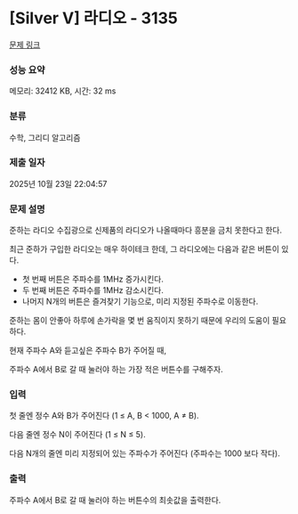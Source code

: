# [Silver V] 라디오 - 3135 

[문제 링크](https://www.acmicpc.net/problem/3135) 

### 성능 요약

메모리: 32412 KB, 시간: 32 ms

### 분류

수학, 그리디 알고리즘

### 제출 일자

2025년 10월 23일 22:04:57

### 문제 설명

<p>준하는 라디오 수집광으로 신제품의 라디오가 나올때마다 흥분을 금치 못한다고 한다.</p>

<p>최근 준하가 구입한 라디오는 매우 하이테크 한데, 그 라디오에는 다음과 같은 버튼이 있다.</p>

<ul>
	<li>첫 번째 버튼은 주파수를 1MHz 증가시킨다.</li>
	<li>두 번째 버튼은 주파수를 1MHz 감소시킨다.</li>
	<li>나머지 N개의 버튼은 즐겨찾기 기능으로, 미리 지정된 주파수로 이동한다.</li>
</ul>

<p>준하는 몸이 안좋아 하루에 손가락을 몇 번 움직이지 못하기 때문에 우리의 도움이 필요하다.</p>

<p>현재 주파수 A와 듣고싶은 주파수 B가 주어질 때, </p>

<p>주파수 A에서 B로 갈 때 눌러야 하는 가장 적은 버튼수를 구해주자.</p>

### 입력 

 <p>첫 줄엔 정수 A와 B가 주어진다 (1 ≤ A, B < 1000, A ≠ B).</p>

<p>다음 줄엔 정수 N이 주어진다 (1 ≤ N ≤ 5).</p>

<p>다음 N개의 줄엔 미리 지정되어 있는 주파수가 주어진다 (주파수는 1000 보다 작다).</p>

### 출력 

 <p>주파수 A에서 B로 갈 때 눌러야 하는 버튼수의 최솟값을 출력한다.</p>

